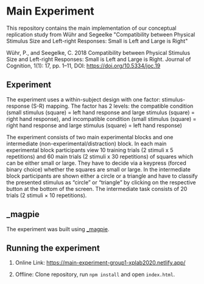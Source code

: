 # Main Experiment

This repository contains the main implementation of our conceptual replication study from Wühr and Segeelke "Compatibility between Physical Stimulus Size and Left-right Responses: Small is Left and Large is Right"

Wühr, P., and Seegelke, C. 2018 Compatibility between Physical Stimulus Size and Left-right Responses: Small is Left and Large is Right. Journal of Cognition, 1(1): 17, pp. 1–11, DOI: https://doi.org/10.5334/joc.19

## Experiment

The experiment uses a within-subject design with one factor: stimulus-response (S-R) mapping. The factor has 2 levels: the compatible condition (small stimulus (square) = left hand response and large stimulus (square) = right hand response), and incompatible condition (small stimulus (square) = right hand response and large stimulus (square) = left hand response)

The experiment consists of two main experimental blocks and one intermediate (non-experimental/distraction) block. In each main experimental block participants view 10 training trials (2 stimuli x 5 repetitions) and 60 main trials (2 stimuli x 30 repetitions) of squares which can be either small or large. They have to decide via a keypress (forced binary choice) whether the squares are small or large.
In the intermediate block participants are shown either a circle or a triangle and have to classify the presented stimulus as “circle” or “triangle” by clicking on the respective button at the bottom of the screen. The intermediate task consists of 20 trials (2 stimuli × 10 repetitions).

## \_magpie

The experiment was built using [\_magpie](https://magpie-ea.github.io/magpie-site/index.html).

## Running the experiment

1. Online Link: https://main-experiment-group1-xplab2020.netlify.app/

2. Offline: Clone repository, run `npm install` and open `index.html`.
